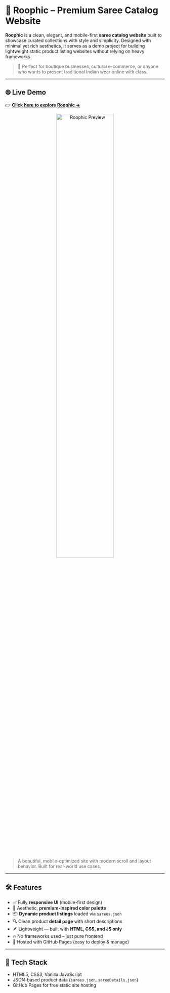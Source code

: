 # 🌸 Roophic – Premium Saree Catalog Website

**Roophic** is a clean, elegant, and mobile-first **saree catalog website** built to showcase curated collections with style and simplicity. Designed with minimal yet rich aesthetics, it serves as a demo project for building lightweight static product listing websites without relying on heavy frameworks.

> 🧵 Perfect for boutique businesses, cultural e-commerce, or anyone who wants to present traditional Indian wear online with class.

---

## 🌐 Live Demo

👉 **[Click here to explore Roophic →](https://gagansg007.github.io/roophic/)**

<p align="center">
  <a href="https://gagansg007.github.io/roophic/">
    <img src="https://gagansg007.github.io/roophic/images/saree20.jpg" alt="Roophic Preview" width="60%">
  </a>
</p>

> A beautiful, mobile-optimized site with modern scroll and layout behavior. Built for real-world use cases.

---

## 🛠️ Features

- ✅ Fully **responsive UI** (mobile-first design)
- 🎨 Aesthetic, **premium-inspired color palette**
- 📦 **Dynamic product listings** loaded via `sarees.json`
- 🔍 Clean product **detail page** with short descriptions
- 🪶 Lightweight — built with **HTML, CSS, and JS only**
- 🔥 No frameworks used – just pure frontend
- 🚀 Hosted with GitHub Pages (easy to deploy & manage)

---

## 🧩 Tech Stack

- HTML5, CSS3, Vanilla JavaScript
- JSON-based product data (`sarees.json`, `sareeDetails.json`)
- GitHub Pages for free static site hosting
